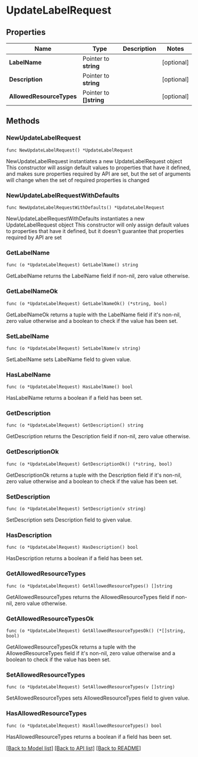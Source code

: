 # UpdateLabelRequest

## Properties

Name | Type | Description | Notes
------------ | ------------- | ------------- | -------------
**LabelName** | Pointer to **string** |  | [optional] 
**Description** | Pointer to **string** |  | [optional] 
**AllowedResourceTypes** | Pointer to **[]string** |  | [optional] 

## Methods

### NewUpdateLabelRequest

`func NewUpdateLabelRequest() *UpdateLabelRequest`

NewUpdateLabelRequest instantiates a new UpdateLabelRequest object
This constructor will assign default values to properties that have it defined,
and makes sure properties required by API are set, but the set of arguments
will change when the set of required properties is changed

### NewUpdateLabelRequestWithDefaults

`func NewUpdateLabelRequestWithDefaults() *UpdateLabelRequest`

NewUpdateLabelRequestWithDefaults instantiates a new UpdateLabelRequest object
This constructor will only assign default values to properties that have it defined,
but it doesn't guarantee that properties required by API are set

### GetLabelName

`func (o *UpdateLabelRequest) GetLabelName() string`

GetLabelName returns the LabelName field if non-nil, zero value otherwise.

### GetLabelNameOk

`func (o *UpdateLabelRequest) GetLabelNameOk() (*string, bool)`

GetLabelNameOk returns a tuple with the LabelName field if it's non-nil, zero value otherwise
and a boolean to check if the value has been set.

### SetLabelName

`func (o *UpdateLabelRequest) SetLabelName(v string)`

SetLabelName sets LabelName field to given value.

### HasLabelName

`func (o *UpdateLabelRequest) HasLabelName() bool`

HasLabelName returns a boolean if a field has been set.

### GetDescription

`func (o *UpdateLabelRequest) GetDescription() string`

GetDescription returns the Description field if non-nil, zero value otherwise.

### GetDescriptionOk

`func (o *UpdateLabelRequest) GetDescriptionOk() (*string, bool)`

GetDescriptionOk returns a tuple with the Description field if it's non-nil, zero value otherwise
and a boolean to check if the value has been set.

### SetDescription

`func (o *UpdateLabelRequest) SetDescription(v string)`

SetDescription sets Description field to given value.

### HasDescription

`func (o *UpdateLabelRequest) HasDescription() bool`

HasDescription returns a boolean if a field has been set.

### GetAllowedResourceTypes

`func (o *UpdateLabelRequest) GetAllowedResourceTypes() []string`

GetAllowedResourceTypes returns the AllowedResourceTypes field if non-nil, zero value otherwise.

### GetAllowedResourceTypesOk

`func (o *UpdateLabelRequest) GetAllowedResourceTypesOk() (*[]string, bool)`

GetAllowedResourceTypesOk returns a tuple with the AllowedResourceTypes field if it's non-nil, zero value otherwise
and a boolean to check if the value has been set.

### SetAllowedResourceTypes

`func (o *UpdateLabelRequest) SetAllowedResourceTypes(v []string)`

SetAllowedResourceTypes sets AllowedResourceTypes field to given value.

### HasAllowedResourceTypes

`func (o *UpdateLabelRequest) HasAllowedResourceTypes() bool`

HasAllowedResourceTypes returns a boolean if a field has been set.


[[Back to Model list]](../README.md#documentation-for-models) [[Back to API list]](../README.md#documentation-for-api-endpoints) [[Back to README]](../README.md)


